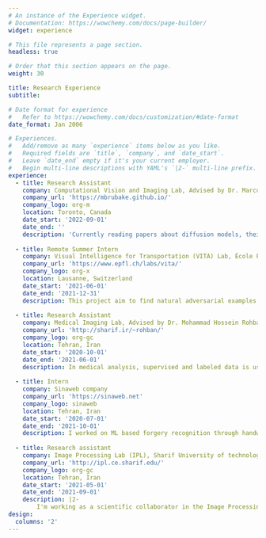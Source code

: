 ```yaml
---
# An instance of the Experience widget.
# Documentation: https://wowchemy.com/docs/page-builder/
widget: experience

# This file represents a page section.
headless: true

# Order that this section appears on the page.
weight: 30

title: Research Experience
subtitle:

# Date format for experience
#   Refer to https://wowchemy.com/docs/customization/#date-format
date_format: Jan 2006

# Experiences.
#   Add/remove as many `experience` items below as you like.
#   Required fields are `title`, `company`, and `date_start`.
#   Leave `date_end` empty if it's your current employer.
#   Begin multi-line descriptions with YAML's `|2-` multi-line prefix.
experience: 
  - title: Research Assistant
    company: Computational Vision and Imaging Lab, Advised by Dr. Marcus Brubaker (Lassond School of Engineering, York University)
    company_url: 'https://mbrubake.github.io/'
    company_logo: org-m
    location: Toronto, Canada
    date_start: '2022-09-01'
    date_end: ''
    description: 'Currently reading papers about diffusion models, their foundations and theis applications.'  
     
  - title: Remote Summer Intern
    company: Visual Intelligence for Transportation (VITA) Lab, École Polytechnique Fédérale de Lausanne (EPFL)
    company_url: 'https://www.epfl.ch/labs/vita/'
    company_logo: org-x
    location: Lausanne, Switzerland
    date_start: '2021-06-01'
    date_end: '2021-12-31'
    description: This project aim to find natural adversarial examples to test the reliability of human trajectory predictors using density estimation techniques. First, we conducted a litrature review on density estimation techniques, such as [Masked autoregressive flow](https://arxiv.org/abs/1705.07057), [RealNVP](https://arxiv.org/abs/1605.08803) and [Masked autoencoder for distribution estimation](https://arxiv.org/abs/1502.03509). We proceed by using Masked autoregressive flow(MAF) to find natural adversarial examples to test the reliability of human trajectory predictors. Subsequently, we adversarially trained LSTM based predictors and reduced the collision rate up to **35%** in the case of adversarial attack on test data.
    
  - title: Research Assistant
    company: Medical Imaging Lab, Advised by Dr. Mohammad Hossein Rohban (Sharif University of Technology)
    company_url: 'http://sharif.ir/~rohban/'
    company_logo: org-gc
    location: Tehran, Iran
    date_start: '2020-10-01'
    date_end: '2021-06-01'
    description: In medical analysis, supervised and labeled data is used in many cases. However, labeling medical images is extremely difficult, expensive, and time-consuming. In this project, we propose using genralized self-supervised frameworks to extract features from unlabeled images. We pre-trained a U-net encoder with SimCLR, MoCo, and SimSiam. We managed to improved IoU score after fine-tuning with annotated ones **up to 6%**.
    
  - title: Intern
    company: Sinaweb company
    company_url: 'https://sinaweb.net'
    company_logo: sinaweb
    location: Tehran, Iran
    date_start: '2020-07-01'
    date_end: '2021-10-01'
    description: I worked on ML based forgery recognition through handwriting style recognition. The aim of this project was to develop a plagiarism detection method which uses variations in writing style to identify potentially plagiarized passages. We extracted lexical, structural, and syntax features, proposed a regression model to fuse features and predict writing style, and finally, implemented an outlier detection model to find possible plagiarised segments.
  
  - title: Research assistant
    company: Image Processing Lab (IPL), Sharif University of technology
    company_url: 'http://ipl.ce.sharif.edu/'
    company_logo: org-gc
    location: Tehran, Iran
    date_start: '2021-05-01'
    date_end: '2021-09-01'
    description: |2-
        I'm working as a scientific collaborator in the Image Processing Lab (IPL) at Sharif University under the supervision of Prof. Shohreh Kasaei. I am investigating Adversarial attacks against Deep Neural Networks, specifically focusing on 3D pointCloud networks (PointNet and PointNet++).
design:
  columns: '2'
---
```

